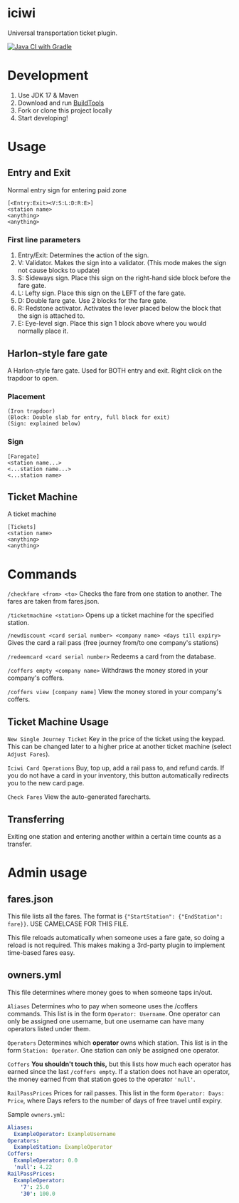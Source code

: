 # iciwi
Universal transportation ticket plugin.

[![Java CI with Gradle](https://github.com/Mineshafter61/iciwi/actions/workflows/gradle-publish.yml/badge.svg)](https://github.com/Mineshafter61/iciwi/actions/workflows/gradle-publish.yml)

# Development
1. Use JDK 17 & Maven
2. Download and run [BuildTools](https://hub.spigotmc.org/jenkins/job/BuildTools/lastSuccessfulBuild/artifact/target/BuildTools.jar)
3. Fork or clone this project locally
4. Start developing!

# Usage
## Entry and Exit
Normal entry sign for entering paid zone
```
[<Entry:Exit><V:S:L:D:R:E>]
<station name>
<anything>
<anything>
```
### First line parameters
1. Entry/Exit: Determines the action of the sign.
2. V: Validator. Makes the sign into a validator. (This mode makes the sign not cause blocks to update)
3. S: Sideways sign. Place this sign on the right-hand side block before the fare gate.
4. L: Lefty sign. Place this sign on the LEFT of the fare gate.
5. D: Double fare gate. Use 2 blocks for the fare gate.
6. R: Redstone activator. Activates the lever placed below the block that the sign is attached to.
7. E: Eye-level sign. Place this sign 1 block above where you would normally place it.

## Harlon-style fare gate
A Harlon-style fare gate. Used for BOTH entry and exit. Right click on the trapdoor to open.
### Placement
```
(Iron trapdoor)
(Block: Double slab for entry, full block for exit)
(Sign: explained below)
```
### Sign
```
[Faregate]
<station name...>
<...station name...>
<...station name>
```

## Ticket Machine
A ticket machine
```
[Tickets]
<station name>
<anything>
<anything>
```
# Commands
`/checkfare <from> <to>` Checks the fare from one station to another. The fares are taken from fares.json.

`/ticketmachine <station>` Opens up a ticket machine for the specified station.

`/newdiscount <card serial number> <company name> <days till expiry>` Gives the card a rail pass (free journey from/to one company's stations)

`/redeemcard <card serial number>` Redeems a card from the database.

`/coffers empty <company name>` Withdraws the money stored in your company's coffers.

`/coffers view [company name]` View the money stored in your company's coffers.

## Ticket Machine Usage
`New Single Journey Ticket` Key in the price of the ticket using the keypad. This can be changed later to a higher price at another ticket machine (select `Adjust Fares`).

`Iciwi Card Operations` Buy, top up, add a rail pass to, and refund cards. If you do not have a card in your inventory, this button automatically redirects you to the new card page.

`Check Fares` View the auto-generated farecharts.

## Transferring
Exiting one station and entering another within a certain time counts as a transfer.

# Admin usage

## fares.json
This file lists all the fares. The format is `{"StartStation": {"EndStation": fare}}`. USE CAMELCASE FOR THIS FILE.

This file reloads automatically when someone uses a fare gate, so doing a reload is not required. This makes making a 3rd-party plugin to implement time-based fares easy.

## owners.yml
This file determines where money goes to when someone taps in/out.

`Aliases` Determines who to pay when someone uses the /coffers commands. This list is in the form `Operator: Username`. One operator can only be assigned one username, but one username can have many operators listed under them.

`Operators` Determines which **operator** owns which station. This list is in the form `Station: Operator`. One station can only be assigned one operator.

`Coffers` **You shouldn't touch this,** but this lists how much each operator has earned since the last `/coffers empty`. If a station does not have an operator, the money earned from that station goes to the operator `'null'`.

`RailPassPrices` Prices for rail passes. This list in the form `Operator: Days: Price`, where Days refers to the number of days of free travel until expiry.

Sample `owners.yml`:
```yml
Aliases:
  ExampleOperator: ExampleUsername
Operators:
  ExampleStation: ExampleOperator
Coffers:
  ExampleOperator: 0.0
  'null': 4.22
RailPassPrices:
  ExampleOperator:
    '7': 25.0
    '30': 100.0
```
